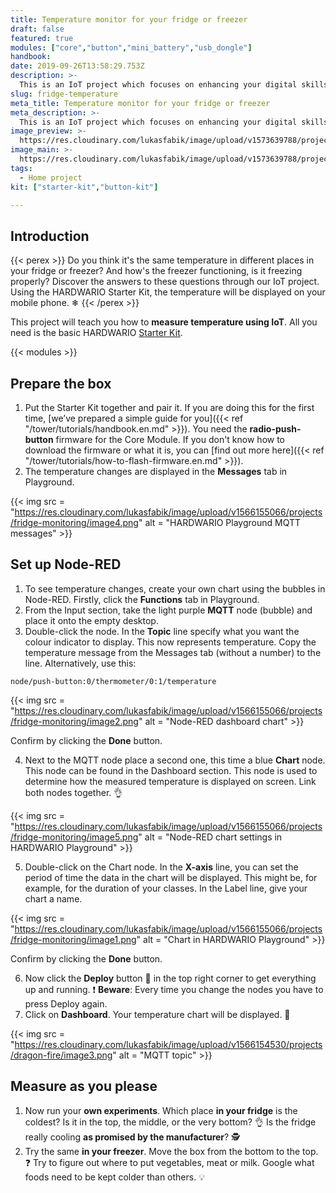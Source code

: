 ```yaml
---
title: Temperature monitor for your fridge or freezer
draft: false
featured: true
modules: ["core","button","mini_battery","usb_dongle"]
handbook:
date: 2019-09-26T13:58:29.753Z
description: >-
  This is an IoT project which focuses on enhancing your digital skills. With the HARDWARIO Starter Kit, you can set up a device that measures how cold it is in your freezer.
slug: fridge-temperature
meta_title: Temperature monitor for your fridge or freezer
meta_description: >-
  This is an IoT project which focuses on enhancing your digital skills. With the HARDWARIO Starter Kit, you can set up a device that measures how cold it is in your freezer.
image_preview: >-
  https://res.cloudinary.com/lukasfabik/image/upload/v1573639788/projects/fridge-monitoring/3-fridge-monitoring.jpg
image_main: >-
  https://res.cloudinary.com/lukasfabik/image/upload/v1573639788/projects/fridge-monitoring/3-fridge-monitoring.jpg
tags:
  - Home project
kit: ["starter-kit","button-kit"]

---
```

## Introduction

{{< perex >}}
Do you think it's the same temperature in different places in your fridge or freezer? And how's the freezer functioning, is it freezing properly? Discover the answers to these questions through our IoT project. Using the HARDWARIO Starter Kit, the temperature will be displayed on your mobile phone. ❄
{{< /perex >}}

This project will teach you how to **measure temperature using IoT**. All you need is the basic HARDWARIO [Starter Kit](https://shop.hardwario.com/starter-kit/).

{{< modules >}}

## Prepare the box

1. Put the Starter Kit together and pair it. If you are doing this for the first time, [we’ve prepared a simple guide for you]({{< ref "/tower/tutorials/handbook.en.md" >}}). You need the **radio-push-button** firmware for the Core Module. If you don't know how to download the firmware or what it is, you can  [find out more here]({{< ref "/tower/tutorials/how-to-flash-firmware.en.md" >}}).
2. The temperature changes are displayed in the **Messages** tab in Playground.

{{< img src = "https://res.cloudinary.com/lukasfabik/image/upload/v1566155066/projects/fridge-monitoring/image4.png" alt = "HARDWARIO Playground MQTT messages" >}}

## Set up Node-RED

1. To see temperature changes, create your own chart using the bubbles in Node-RED. Firstly, click the **Functions** tab in Playground.
2. From the Input section, take the light purple **MQTT** node (bubble) and place it onto the empty desktop.
3. Double-click the node. In the **Topic** line specify what you want the colour indicator to display. This now represents temperature. Copy the temperature message from the Messages tab (without a number) to the line. Alternatively, use this:


```
node/push-button:0/thermometer/0:1/temperature
```

{{< img src = "https://res.cloudinary.com/lukasfabik/image/upload/v1566155066/projects/fridge-monitoring/image2.png" alt = "Node-RED dashboard chart" >}}

Confirm by clicking the **Done** button.

4. Next to the MQTT node place a second one, this time a blue **Chart** node. This node can be found in the Dashboard section. This node is used to determine how the measured temperature is displayed on screen. Link both nodes together. 👌

{{< img src = "https://res.cloudinary.com/lukasfabik/image/upload/v1566155066/projects/fridge-monitoring/image5.png" alt = "Node-RED chart settings in HARDWARIO Playground" >}}

5. Double-click on the Chart node. In the **X-axis** line, you can set the period of time the data in the chart will be displayed. This might be, for example, for the duration of your classes.
   In the Label line, give your chart a name.

{{< img src = "https://res.cloudinary.com/lukasfabik/image/upload/v1566155066/projects/fridge-monitoring/image1.png" alt = "Chart in HARDWARIO Playground" >}}

Confirm by clicking the **Done** button.

6. Now click the **Deploy** button 🚨 in the top right corner to get everything up and running.
   ❗ **Beware**: Every time you change the nodes you have to press Deploy again.
7. Click on **Dashboard**. Your temperature chart will be displayed. 👏

{{< img src = "https://res.cloudinary.com/lukasfabik/image/upload/v1566154530/projects/dragon-fire/image3.png" alt = "MQTT topic" >}}

## Measure as you please

1. Now run your **own experiments**. Which place **in your fridge** is the coldest? Is it in the top, the middle, or the very bottom? 👌
   Is the fridge really cooling **as promised by the manufacturer**? 🕵️
2. Try the same **in your freezer**. Move the box from the bottom to the top.
   ❓ Try to figure out where to put vegetables, meat or milk. Google what foods need to be kept colder than others. 💡

